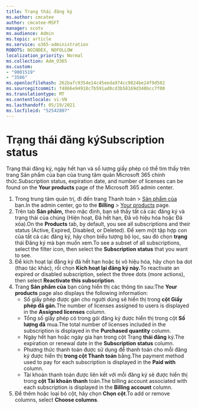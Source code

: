 ```yaml
---
title: Trạng thái đăng ký
ms.author: cmcatee
author: cmcatee-MSFT
manager: scotv
ms.audience: Admin
ms.topic: article
ms.service: o365-administration
ROBOTS: NOINDEX, NOFOLLOW
localization_priority: Normal
ms.collection: Adm_O365
ms.custom:
- "9001519"
- "3586"
ms.openlocfilehash: 262bafc9354e14c45eeda974cc9824be24f9d502
ms.sourcegitcommit: f4866e94918c7b591ad0cd3b58169d340bcc7f00
ms.translationtype: MT
ms.contentlocale: vi-VN
ms.lasthandoff: 05/19/2021
ms.locfileid: "52542807"
---
```

# <a name="subscription-status"></a><span data-ttu-id="615c6-102">Trạng thái đăng ký</span><span class="sxs-lookup"><span data-stu-id="615c6-102">Subscription status</span></span>

<span data-ttu-id="615c6-103">Trạng thái đăng ký, ngày hết hạn và số  lượng giấy phép có thể tìm thấy trên trang Sản phẩm của bạn của trung tâm quản Microsoft 365 chính thức.</span><span class="sxs-lookup"><span data-stu-id="615c6-103">Subscription status, expiration date, and number of licenses can be found on the **Your products** page of the Microsoft 365 admin center.</span></span>

1. <span data-ttu-id="615c6-104">Trong trung tâm quản trị, đi đến trang Thanh toán  >  [Sản phẩm của](https://go.microsoft.com/fwlink/p/?linkid=842054) bạn.</span><span class="sxs-lookup"><span data-stu-id="615c6-104">In the admin center, go to the **Billing** > [Your products](https://go.microsoft.com/fwlink/p/?linkid=842054) page.</span></span>
2. <span data-ttu-id="615c6-105">Trên tab **Sản phẩm,** theo mặc định, bạn sẽ thấy tất cả các đăng ký và trạng thái của chúng (Hiện hoạt, Đã hết hạn, Đã vô hiệu hóa hoặc Đã xóa).</span><span class="sxs-lookup"><span data-stu-id="615c6-105">On the **Products** tab, by default, you see all subscriptions and their status (Active, Expired, Disabled, or Deleted).</span></span> <span data-ttu-id="615c6-106">Để xem một tập hợp con của tất cả các đăng ký, hãy chọn biểu tượng bộ lọc, sau đó chọn **trạng** thái Đăng ký mà bạn muốn xem.</span><span class="sxs-lookup"><span data-stu-id="615c6-106">To see a subset of all subscriptions, select the filter icon, then select the **Subscription status** that you want to see.</span></span>
3. <span data-ttu-id="615c6-107">Để kích hoạt lại đăng ký đã hết hạn hoặc bị vô hiệu hóa, hãy chọn ba dot (thao tác khác), rồi chọn **Kích hoạt lại đăng ký này.**</span><span class="sxs-lookup"><span data-stu-id="615c6-107">To reactivate an expired or disabled subscription, select the three dots (more actions), then select **Reactivate this subscription**.</span></span>
4. <span data-ttu-id="615c6-108">Trang **Sản phẩm của** bạn cũng hiển thị các thông tin sau:</span><span class="sxs-lookup"><span data-stu-id="615c6-108">The **Your products** page also displays the following information:</span></span>
    - <span data-ttu-id="615c6-109">Số giấy phép được gán cho người dùng sẽ hiển thị trong **cột Giấy phép đã gán.**</span><span class="sxs-lookup"><span data-stu-id="615c6-109">The number of licenses assigned to users is displayed in the **Assigned licenses** column.</span></span>
    - <span data-ttu-id="615c6-110">Tổng số giấy phép có trong gói đăng ký được hiển thị trong cột **Số lượng đã** mua.</span><span class="sxs-lookup"><span data-stu-id="615c6-110">The total number of licenses included in the subscription is displayed in the **Purchased quantity** column.</span></span>
    - <span data-ttu-id="615c6-111">Ngày hết hạn hoặc ngày gia hạn trong cột Trạng **thái đăng** ký.</span><span class="sxs-lookup"><span data-stu-id="615c6-111">The expiration or renewal date in the **Subscription status** column.</span></span>
    - <span data-ttu-id="615c6-112">Phương thức thanh toán được sử dụng để thanh toán cho mỗi đăng ký được hiển thị **trong cột Thanh toán** bằng.</span><span class="sxs-lookup"><span data-stu-id="615c6-112">The payment method used to pay for each subscription is displayed in the **Paid with** column.</span></span>
    - <span data-ttu-id="615c6-113">Tài khoản thanh toán được liên kết với mỗi đăng ký sẽ được hiển thị trong **cột Tài khoản thanh** toán.</span><span class="sxs-lookup"><span data-stu-id="615c6-113">The billing account associated with each subscription is displayed in the **Billing account** column.</span></span>
5. <span data-ttu-id="615c6-114">Để thêm hoặc loại bỏ cột, hãy chọn **Chọn cột**.</span><span class="sxs-lookup"><span data-stu-id="615c6-114">To add or remove columns, select **Choose columns**.</span></span>
